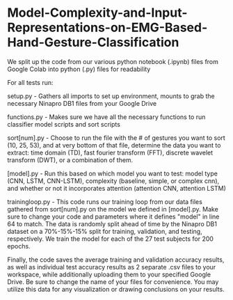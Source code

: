# Model-Complexity-and-Input-Representations-on-EMG-Based-Hand-Gesture-Classification


We split up the code from our various python notebook (.ipynb) files from Google Colab into python (.py) files for readability


For all tests run:

setup.py - Gathers all imports to set up environment, mounts to grab the necessary Ninapro DB1 files from your Google Drive

functions.py - Makes sure we have all the necessary functions to run classifier model scripts and sort scripts

sort[num].py - Choose to run the file with the # of gestures you want to sort (10, 25, 53), and at very bottom of that file, determine the data you want to extract: time domain (TD), fast fourier transform (FFT), discrete wavelet transform (DWT), or a combination of them.

[model].py - Run this based on which model you want to test: model type (CNN, LSTM, CNN-LSTM), complexity (baseline, simple, or complex cnn), and whether or not it incorporates attention (attention CNN, attention LSTM)

trainingloop.py - This code runs our training loop from our data files gathered from sort[num].py on the model we defined in [model].py. Make sure to change your code and parameters where it defines "model" in line 64 to match. The data is randomly split ahead of time by the Ninapro DB1 dataset on a 70%-15%-15% split for training, validation, and testing, respectively. We train the model for each of the 27 test subjects for 200 epochs.

Finally, the code saves the average training and validation accuracy results, as well as individual test accuracy results as 2 separate .csv files to your workspace, while additionally uploading them to your specified Google Drive. Be sure to change the name of your files for convenience. You may utilize this data for any visualization or drawing conclusions on your results.
